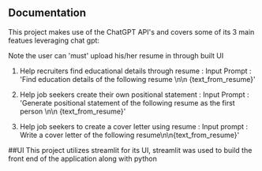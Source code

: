 
## Documentation

This project makes use of the ChatGPT API's and  covers some of its 3 main featues leveraging chat gpt:

Note the user can 'must' upload his/her resume in through built UI

1. Help recruiters find educational details through resume :
Input Prompt : 'Find education details of the following resume \n\n {text_from_resume}'

2. Help job seekers create their own positional statement :
Input Prompt : 'Generate positional statement of the following resume as the first person \n\n {text_from_resume}'

3. Help job seekers to create a cover letter using resume :
Input prompt : Write a cover letter of the following resume\n\n{text_from_resume}'


##UI 
This project utilizes streamlit for its UI, streamlit was used to build the front end of the application along with python

